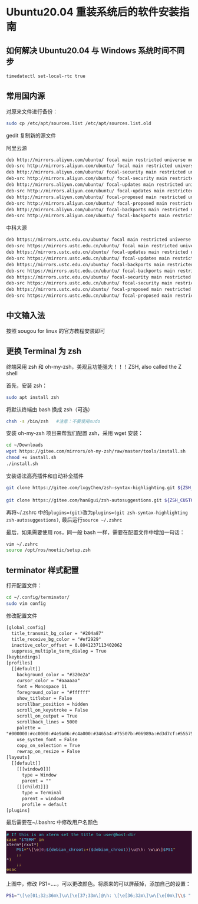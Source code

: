 # Ubuntu20.04 重装系统后的软件安装指南

## 如何解决 Ubuntu20.04 与 Windows 系统时间不同步

```bash
timedatectl set-local-rtc true
```

## 常用国内源

对原来文件进行备份：

```bash
sudo cp /etc/apt/sources.list /etc/apt/sources.list.old
```

gedit 复制新的源文件

阿里云源

```bash
deb http://mirrors.aliyun.com/ubuntu/ focal main restricted universe multiverse
deb-src http://mirrors.aliyun.com/ubuntu/ focal main restricted universe multiverse
deb http://mirrors.aliyun.com/ubuntu/ focal-security main restricted universe multiverse
deb-src http://mirrors.aliyun.com/ubuntu/ focal-security main restricted universe multiverse
deb http://mirrors.aliyun.com/ubuntu/ focal-updates main restricted universe multiverse
deb-src http://mirrors.aliyun.com/ubuntu/ focal-updates main restricted universe multiverse
deb http://mirrors.aliyun.com/ubuntu/ focal-proposed main restricted universe multiverse
deb-src http://mirrors.aliyun.com/ubuntu/ focal-proposed main restricted universe multiverse
deb http://mirrors.aliyun.com/ubuntu/ focal-backports main restricted universe multiverse
deb-src http://mirrors.aliyun.com/ubuntu/ focal-backports main restricted universe multiverse
```

中科大源

```bash
deb https://mirrors.ustc.edu.cn/ubuntu/ focal main restricted universe multiverse
deb-src https://mirrors.ustc.edu.cn/ubuntu/ focal main restricted universe multiverse
deb https://mirrors.ustc.edu.cn/ubuntu/ focal-updates main restricted universe multiverse
deb-src https://mirrors.ustc.edu.cn/ubuntu/ focal-updates main restricted universe multiverse
deb https://mirrors.ustc.edu.cn/ubuntu/ focal-backports main restricted universe multiverse
deb-src https://mirrors.ustc.edu.cn/ubuntu/ focal-backports main restricted universe multiverse
deb https://mirrors.ustc.edu.cn/ubuntu/ focal-security main restricted universe multiverse
deb-src https://mirrors.ustc.edu.cn/ubuntu/ focal-security main restricted universe multiverse
deb https://mirrors.ustc.edu.cn/ubuntu/ focal-proposed main restricted universe multiverse
deb-src https://mirrors.ustc.edu.cn/ubuntu/ focal-proposed main restricted universe multiverse
```

## 中文输入法

按照 sougou for linux 的官方教程安装即可

## 更换 Terminal 为 zsh

终端采用 zsh 和 oh-my-zsh，美观且功能强大！！！ZSH, also called the Z shell

首先，安装 zsh：

```bash
sudo apt install zsh
```

将默认终端由 bash 换成 zsh（可选）

```bash
chsh -s /bin/zsh   #注意：不要使用sudo
```

安装 oh-my-zsh 项目来帮我们配置 zsh，采用 wget 安装：

```bash
cd ~/Downloads
wget https://gitee.com/mirrors/oh-my-zsh/raw/master/tools/install.sh
chmod +x install.sh
./install.sh
```

安装语法高亮插件和自动补全插件

```bash
git clone https://gitee.com/lxgyChen/zsh-syntax-highlighting.git ${ZSH_CUSTOM:-~/.oh-my-zsh/custom}/plugins/zsh-syntax-highlighting

git clone https://gitee.com/han8gui/zsh-autosuggestions.git ${ZSH_CUSTOM:-~/.oh-my-zsh/custom}/plugins/zsh-autosuggestions
```

再将~/.zshrc 中的`plugins=(git)`改为`plugins=(git zsh-syntax-highlighting zsh-autosuggestions)`, 最后运行`source ~/.zshrc`

最后，如果需要使用 ros，同一般 bash 一样，需要在配置文件中增加一句话：

```bash
vim ~/.zshrc
source /opt/ros/noetic/setup.zsh
```

## terminator 样式配置

打开配置文件：

```bash
cd ~/.config/terminator/
sudo vim config
```

修改配置文件

```
[global_config]
  title_transmit_bg_color = "#204a87"
  title_receive_bg_color = "#ef2929"
  inactive_color_offset = 0.8041237113402062
  suppress_multiple_term_dialog = True
[keybindings]
[profiles]
  [[default]]
    background_color = "#320e2a"
    cursor_color = "#aaaaaa"
    font = Monospace 11
    foreground_color = "#ffffff"
    show_titlebar = False
    scrollbar_position = hidden
    scroll_on_keystroke = False
    scroll_on_output = True
    scrollback_lines = 5000
    palette = "#000000:#cc0000:#4e9a06:#c4a000:#3465a4:#75507b:#06989a:#d3d7cf:#555753:#ef2929:#8ae234:#fce94f:#729fcf:#ad7fa8:#34e2e2:#eeeeec"
    use_system_font = False
    copy_on_selection = True
    rewrap_on_resize = False
[layouts]
  [[default]]
    [[[window0]]]
      type = Window
      parent = ""
    [[[child1]]]
      type = Terminal
      parent = window0
      profile = default
[plugins]
```

最后需要在~/.bashrc 中修改用户名颜色

![vim_bashrc.png](./Pictures/vim_bashrc.png)

上图中，修改 PS1=....，可以更改颜色。将原来的可以屏蔽掉，添加自己的设置：

```bash
PS1="\[\e[01;32;36m\]\u\[\e[37;33m\]@\h: \[\e[36;32m\]\w\[\e[0m\]\\$ "
```
